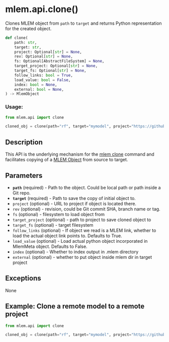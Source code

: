 # mlem.api.clone()

Clones MLEM object from `path` to `target` and returns Python representation for
the created object.

```py
def clone(
    path: str,
    target: str,
    project: Optional[str] = None,
    rev: Optional[str] = None,
    fs: Optional[AbstractFileSystem] = None,
    target_project: Optional[str] = None,
    target_fs: Optional[str] = None,
    follow_links: bool = True,
    load_value: bool = False,
    index: bool = None,
    external: bool = None,
) -> MlemObject
```

### Usage:

```py
from mlem.api import clone

cloned_obj = clone(path="rf", target="mymodel", project="https://github.com/iterative/example-mlem-get-started", rev="main")
```

## Description

This API is the underlying mechanism for the
[mlem clone](/doc/command-reference/clone) command and facilitates copying of a
[MLEM Object](/doc/user-guide/basic-concepts#mlem-objects) from source to
target.

## Parameters

- **`path`** (required) - Path to the object. Could be local path or path inside
  a Git repo.
- **`target`** (required) - Path to save the copy of initial object to.
- `project` (optional) - URL to project if object is located there.
- `rev` (optional) - revision, could be Git commit SHA, branch name or tag.
- `fs` (optional) - filesystem to load object from
- `target_project` (optional) - path to project to save cloned object to
- `target_fs` (optional) - target filesystem
- `follow_links` (optional) - If object we read is a MLEM link, whether to load
  the actual object link points to. Defaults to True.
- `load_value` (optional) - Load actual python object incorporated in MlemMeta
  object. Defaults to False.
- `index` (optional) - Whether to index output in .mlem directory
- `external` (optional) - whether to put object inside mlem dir in target
  project

## Exceptions

None

## Example: Clone a remote model to a remote project

```py
from mlem.api import clone

cloned_obj = clone(path="rf", target="mymodel", project="https://github.com/iterative/example-mlem-get-started", rev="main", target_project="s3://mybucket/mymodel", load_value=True)
```
